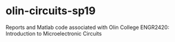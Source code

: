 # olin-circuits-sp19
Reports and Matlab code associated with Olin College ENGR2420: Introduction to Microelectronic Circuits

